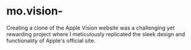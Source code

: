 # mo.vision-
Creating a clone of the Apple Vision website was a challenging yet rewarding project where I meticulously replicated the sleek design and functionality of Apple's official site. 
